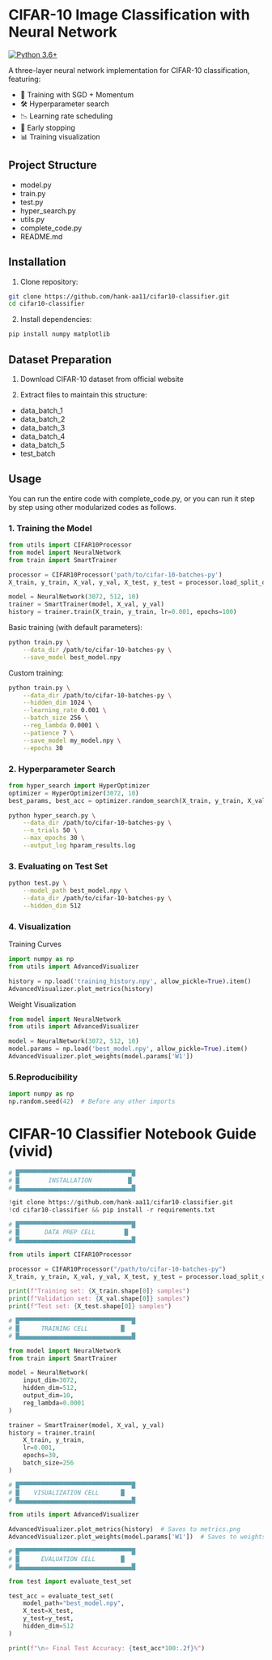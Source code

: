 # CIFAR-10 Image Classification with Neural Network

[![Python 3.6+](https://img.shields.io/badge/python-3.6+-blue.svg)](https://www.python.org/downloads/)

A three-layer neural network implementation for CIFAR-10 classification, featuring:

- 🚀 Training with SGD + Momentum
- 🛠 Hyperparameter search
- 📉 Learning rate scheduling
- 🛑 Early stopping
- 📊 Training visualization

## Project Structure
- model.py 
- train.py
- test.py 
- hyper_search.py 
- utils.py 
- complete_code.py 
- README.md

## Installation

1. Clone repository:
```bash
git clone https://github.com/hank-aa11/cifar10-classifier.git
cd cifar10-classifier
```
2. Install dependencies:
```bash
pip install numpy matplotlib
```

## Dataset Preparation
1. Download CIFAR-10 dataset from official website

2. Extract files to maintain this structure:
- data_batch_1
- data_batch_2
- data_batch_3
- data_batch_4
- data_batch_5
- test_batch

## Usage
You can run the entire code with complete_code.py, or you can run it step by step using other modularized codes as follows.

### 1. Training the Model
```python
from utils import CIFAR10Processor
from model import NeuralNetwork
from train import SmartTrainer

processor = CIFAR10Processor('path/to/cifar-10-batches-py')
X_train, y_train, X_val, y_val, X_test, y_test = processor.load_split_data()

model = NeuralNetwork(3072, 512, 10)
trainer = SmartTrainer(model, X_val, y_val)
history = trainer.train(X_train, y_train, lr=0.001, epochs=100)
```
Basic training (with default parameters):
```bash
python train.py \
    --data_dir /path/to/cifar-10-batches-py \
    --save_model best_model.npy
```
Custom training:
```bash
python train.py \
    --data_dir /path/to/cifar-10-batches-py \
    --hidden_dim 1024 \
    --learning_rate 0.001 \
    --batch_size 256 \
    --reg_lambda 0.0001 \
    --patience 7 \
    --save_model my_model.npy \
    --epochs 30
```

### 2. Hyperparameter Search
```python
from hyper_search import HyperOptimizer
optimizer = HyperOptimizer(3072, 10)
best_params, best_acc = optimizer.random_search(X_train, y_train, X_val, y_val)
```
```bash
python hyper_search.py \
    --data_dir /path/to/cifar-10-batches-py \
    --n_trials 50 \
    --max_epochs 30 \
    --output_log hparam_results.log
```

### 3. Evaluating on Test Set
```bash
python test.py \
    --model_path best_model.npy \
    --data_dir /path/to/cifar-10-batches-py \
    --hidden_dim 512
```

### 4. Visualization
Training Curves
```python
import numpy as np
from utils import AdvancedVisualizer

history = np.load('training_history.npy', allow_pickle=True).item()
AdvancedVisualizer.plot_metrics(history)
```
Weight Visualization
```python
from model import NeuralNetwork
from utils import AdvancedVisualizer

model = NeuralNetwork(3072, 512, 10)
model.params = np.load('best_model.npy', allow_pickle=True).item()
AdvancedVisualizer.plot_weights(model.params['W1'])
```

### 5.Reproducibility
```python
import numpy as np
np.random.seed(42)  # Before any other imports
```



# CIFAR-10 Classifier Notebook Guide (vivid)

```python
# █▀▀▀▀▀▀▀▀▀▀▀▀▀▀▀▀▀▀▀▀▀▀▀▀▀▀▀▀▀▀▀█
# █        INSTALLATION          █
# █▄▄▄▄▄▄▄▄▄▄▄▄▄▄▄▄▄▄▄▄▄▄▄▄▄▄▄▄▄▄▄█

!git clone https://github.com/hank-aa11/cifar10-classifier.git
!cd cifar10-classifier && pip install -r requirements.txt
```

```python
# █▀▀▀▀▀▀▀▀▀▀▀▀▀▀▀▀▀▀▀▀▀▀▀▀▀▀▀▀▀▀▀█
# █       DATA PREP CELL        █
# █▄▄▄▄▄▄▄▄▄▄▄▄▄▄▄▄▄▄▄▄▄▄▄▄▄▄▄▄▄▄▄█

from utils import CIFAR10Processor

processor = CIFAR10Processor("/path/to/cifar-10-batches-py")
X_train, y_train, X_val, y_val, X_test, y_test = processor.load_split_data()

print(f"Training set: {X_train.shape[0]} samples")
print(f"Validation set: {X_val.shape[0]} samples")
print(f"Test set: {X_test.shape[0]} samples")
```

```python
# █▀▀▀▀▀▀▀▀▀▀▀▀▀▀▀▀▀▀▀▀▀▀▀▀▀▀▀▀▀▀▀█
# █      TRAINING CELL         █
# █▄▄▄▄▄▄▄▄▄▄▄▄▄▄▄▄▄▄▄▄▄▄▄▄▄▄▄▄▄▄▄█

from model import NeuralNetwork
from train import SmartTrainer

model = NeuralNetwork(
    input_dim=3072,
    hidden_dim=512,
    output_dim=10,
    reg_lambda=0.0001
)

trainer = SmartTrainer(model, X_val, y_val)
history = trainer.train(
    X_train, y_train,
    lr=0.001,
    epochs=30,
    batch_size=256
)
```


```python
# █▀▀▀▀▀▀▀▀▀▀▀▀▀▀▀▀▀▀▀▀▀▀▀▀▀▀▀▀▀▀▀█
# █    VISUALIZATION CELL      █
# █▄▄▄▄▄▄▄▄▄▄▄▄▄▄▄▄▄▄▄▄▄▄▄▄▄▄▄▄▄▄▄█

from utils import AdvancedVisualizer

AdvancedVisualizer.plot_metrics(history)  # Saves to metrics.png
AdvancedVisualizer.plot_weights(model.params['W1'])  # Saves to weights.png
```

```python
# █▀▀▀▀▀▀▀▀▀▀▀▀▀▀▀▀▀▀▀▀▀▀▀▀▀▀▀▀▀▀▀█
# █      EVALUATION CELL       █
# █▄▄▄▄▄▄▄▄▄▄▄▄▄▄▄▄▄▄▄▄▄▄▄▄▄▄▄▄▄▄▄█

from test import evaluate_test_set

test_acc = evaluate_test_set(
    model_path="best_model.npy",
    X_test=X_test,
    y_test=y_test,
    hidden_dim=512
)

print(f"\n⭐ Final Test Accuracy: {test_acc*100:.2f}%")
```
